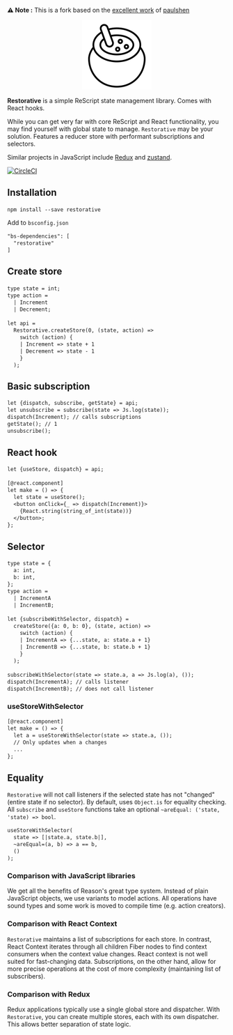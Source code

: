 **⚠️ Note :** This is a fork based on the [excellent work](https://github.com/paulshen/restorative) of [paulshen](https://github.com/paulshen)

<p align="center">
  <img width="160" src="restorative.png" />
</p>

**Restorative** is a simple ReScript state management library. Comes with React hooks.

While you can get very far with core ReScript and React functionality, you may find yourself with global state to manage. `Restorative` may be your solution. Features a reducer store with performant subscriptions and selectors.

Similar projects in JavaScript include [Redux](https://redux.js.org/) and [zustand](https://github.com/react-spring/zustand).

[![CircleCI](https://circleci.com/gh/paulshen/restorative/tree/master.svg?style=svg)](https://circleci.com/gh/paulshen/restorative/tree/master)

## Installation

```
npm install --save restorative
```

Add to `bsconfig.json`

```
"bs-dependencies": [
  "restorative"
]
```

## Create store

```reason
type state = int;
type action =
  | Increment
  | Decrement;

let api =
  Restorative.createStore(0, (state, action) =>
    switch (action) {
    | Increment => state + 1
    | Decrement => state - 1
    }
  );
```

## Basic subscription

```reason
let {dispatch, subscribe, getState} = api;
let unsubscribe = subscribe(state => Js.log(state));
dispatch(Increment); // calls subscriptions
getState(); // 1
unsubscribe();
```

## React hook

```reason
let {useStore, dispatch} = api;

[@react.component]
let make = () => {
  let state = useStore();
  <button onClick={_ => dispatch(Increment)}>
    {React.string(string_of_int(state))}
  </button>;
};
```

## Selector

```reason
type state = {
  a: int,
  b: int,
};
type action =
  | IncrementA
  | IncrementB;

let {subscribeWithSelector, dispatch} =
  createStore({a: 0, b: 0}, (state, action) =>
    switch (action) {
    | IncrementA => {...state, a: state.a + 1}
    | IncrementB => {...state, b: state.b + 1}
    }
  );

subscribeWithSelector(state => state.a, a => Js.log(a), ());
dispatch(IncrementA); // calls listener
dispatch(IncrementB); // does not call listener
```

### useStoreWithSelector

```reason
[@react.component]
let make = () => {
  let a = useStoreWithSelector(state => state.a, ());
  // Only updates when a changes
  ...
};
```

## Equality

`Restorative` will not call listeners if the selected state has not "changed" (entire state if no selector). By default, uses `Object.is` for equality checking. All `subscribe` and `useStore` functions take an optional `~areEqual: ('state, 'state) => bool`.

```reason
useStoreWithSelector(
  state => [|state.a, state.b|],
  ~areEqual=(a, b) => a == b,
  ()
);
```

### Comparison with JavaScript libraries

We get all the benefits of Reason's great type system. Instead of plain JavaScript objects, we use variants to model actions. All operations have sound types and some work is moved to compile time (e.g. action creators).

### Comparison with React Context

`Restorative` maintains a list of subscriptions for each store. In contrast, React Context iterates through all children Fiber nodes to find context consumers when the context value changes. React context is not well suited for fast-changing data. Subscriptions, on the other hand, allow for more precise operations at the cost of more complexity (maintaining list of subscribers).

### Comparison with Redux

Redux applications typically use a single global store and dispatcher. With `Restorative`, you can create multiple stores, each with its own dispatcher. This allows better separation of state logic.
